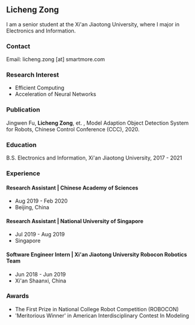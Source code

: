 ## Licheng Zong

I am a senior student at the Xi'an Jiaotong University, where I major in Electronics and Information.


### Contact

Email: licheng.zong [at] smartmore.com

### Research Interest

* Efficient Computing
* Acceleration of Neural Networks

### Publication

Jingwen Fu, **Licheng Zong**, et. , Model Adaption Object Detection System for Robots, Chinese Control Conference (CCC), 2020.

### Education

B.S. Electronics and Information, Xi'an Jiaotong University,  2017 - 2021

### Experience

#### Research Assistant | Chinese Academy of Sciences

* Aug 2019 - Feb 2020
* Beijing, China

#### Research Assistant | National University of Singapore

* Jul 2019 - Aug 2019
* Singapore

#### Software Engineer Intern | Xi'an Jiaotong University Robocon Robotics Team

* Jun 2018 - Jun 2019
* Xi'an Shaanxi, China

### Awards

* The First Prize in National College Robot Competition (ROBOCON)
*  'Meritorious Winner' in American Interdisciplinary Contest In Modeling 

